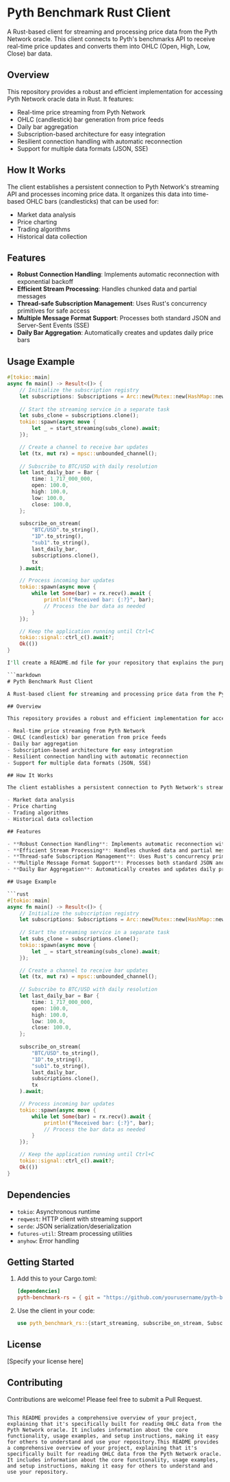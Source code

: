 # Pyth Benchmark Rust Client

A Rust-based client for streaming and processing price data from the Pyth Network oracle. This client connects to Pyth's benchmarks API to receive real-time price updates and converts them into OHLC (Open, High, Low, Close) bar data.

## Overview

This repository provides a robust and efficient implementation for accessing Pyth Network oracle data in Rust. It features:

- Real-time price streaming from Pyth Network
- OHLC (candlestick) bar generation from price feeds
- Daily bar aggregation
- Subscription-based architecture for easy integration
- Resilient connection handling with automatic reconnection
- Support for multiple data formats (JSON, SSE)

## How It Works

The client establishes a persistent connection to Pyth Network's streaming API and processes incoming price data. It organizes this data into time-based OHLC bars (candlesticks) that can be used for:

- Market data analysis
- Price charting
- Trading algorithms
- Historical data collection

## Features

- **Robust Connection Handling**: Implements automatic reconnection with exponential backoff
- **Efficient Stream Processing**: Handles chunked data and partial messages
- **Thread-safe Subscription Management**: Uses Rust's concurrency primitives for safe access
- **Multiple Message Format Support**: Processes both standard JSON and Server-Sent Events (SSE)
- **Daily Bar Aggregation**: Automatically creates and updates daily price bars

## Usage Example

```rust
#[tokio::main]
async fn main() -> Result<()> {
    // Initialize the subscription registry
    let subscriptions: Subscriptions = Arc::new(Mutex::new(HashMap::new()));
    
    // Start the streaming service in a separate task
    let subs_clone = subscriptions.clone();
    tokio::spawn(async move {
        let _ = start_streaming(subs_clone).await;
    });

    // Create a channel to receive bar updates
    let (tx, mut rx) = mpsc::unbounded_channel();
    
    // Subscribe to BTC/USD with daily resolution
    let last_daily_bar = Bar {
        time: 1_717_000_000,
        open: 100.0,
        high: 100.0,
        low: 100.0,
        close: 100.0,
    };
    
    subscribe_on_stream(
        "BTC/USD".to_string(),
        "1D".to_string(),
        "sub1".to_string(),
        last_daily_bar,
        subscriptions.clone(),
        tx
    ).await;

    // Process incoming bar updates
    tokio::spawn(async move {
        while let Some(bar) = rx.recv().await {
            println!("Received bar: {:?}", bar);
            // Process the bar data as needed
        }
    });

    // Keep the application running until Ctrl+C
    tokio::signal::ctrl_c().await?;
    Ok(())
}

I'll create a README.md file for your repository that explains the purpose, functionality, and usage of your Pyth benchmark client in Rust.

```markdown
# Pyth Benchmark Rust Client

A Rust-based client for streaming and processing price data from the Pyth Network oracle. This client connects to Pyth's benchmarks API to receive real-time price updates and converts them into OHLC (Open, High, Low, Close) bar data.

## Overview

This repository provides a robust and efficient implementation for accessing Pyth Network oracle data in Rust. It features:

- Real-time price streaming from Pyth Network
- OHLC (candlestick) bar generation from price feeds
- Daily bar aggregation
- Subscription-based architecture for easy integration
- Resilient connection handling with automatic reconnection
- Support for multiple data formats (JSON, SSE)

## How It Works

The client establishes a persistent connection to Pyth Network's streaming API and processes incoming price data. It organizes this data into time-based OHLC bars (candlesticks) that can be used for:

- Market data analysis
- Price charting
- Trading algorithms
- Historical data collection

## Features

- **Robust Connection Handling**: Implements automatic reconnection with exponential backoff
- **Efficient Stream Processing**: Handles chunked data and partial messages
- **Thread-safe Subscription Management**: Uses Rust's concurrency primitives for safe access
- **Multiple Message Format Support**: Processes both standard JSON and Server-Sent Events (SSE)
- **Daily Bar Aggregation**: Automatically creates and updates daily price bars

## Usage Example

```rust
#[tokio::main]
async fn main() -> Result<()> {
    // Initialize the subscription registry
    let subscriptions: Subscriptions = Arc::new(Mutex::new(HashMap::new()));
    
    // Start the streaming service in a separate task
    let subs_clone = subscriptions.clone();
    tokio::spawn(async move {
        let _ = start_streaming(subs_clone).await;
    });

    // Create a channel to receive bar updates
    let (tx, mut rx) = mpsc::unbounded_channel();
    
    // Subscribe to BTC/USD with daily resolution
    let last_daily_bar = Bar {
        time: 1_717_000_000,
        open: 100.0,
        high: 100.0,
        low: 100.0,
        close: 100.0,
    };
    
    subscribe_on_stream(
        "BTC/USD".to_string(),
        "1D".to_string(),
        "sub1".to_string(),
        last_daily_bar,
        subscriptions.clone(),
        tx
    ).await;

    // Process incoming bar updates
    tokio::spawn(async move {
        while let Some(bar) = rx.recv().await {
            println!("Received bar: {:?}", bar);
            // Process the bar data as needed
        }
    });

    // Keep the application running until Ctrl+C
    tokio::signal::ctrl_c().await?;
    Ok(())
}
```

## Dependencies

- `tokio`: Asynchronous runtime
- `reqwest`: HTTP client with streaming support
- `serde`: JSON serialization/deserialization
- `futures-util`: Stream processing utilities
- `anyhow`: Error handling

## Getting Started

1. Add this to your Cargo.toml:
   ```toml
   [dependencies]
   pyth-benchmark-rs = { git = "https://github.com/yourusername/pyth-benchmark-rs" }
   ```

2. Use the client in your code:
   ```rust
   use pyth_benchmark_rs::{start_streaming, subscribe_on_stream, Subscriptions, Bar};
   ```

## License

[Specify your license here]

## Contributing

Contributions are welcome! Please feel free to submit a Pull Request.
```

This README provides a comprehensive overview of your project, explaining that it's specifically built for reading OHLC data from the Pyth Network oracle. It includes information about the core functionality, usage examples, and setup instructions, making it easy for others to understand and use your repository.This README provides a comprehensive overview of your project, explaining that it's specifically built for reading OHLC data from the Pyth Network oracle. It includes information about the core functionality, usage examples, and setup instructions, making it easy for others to understand and use your repository.